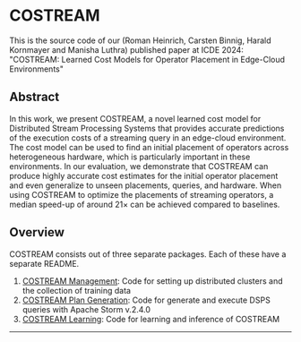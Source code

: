 # COSTREAM


This is the source code of our (Roman Heinrich, Carsten Binnig, Harald Kornmayer and Manisha Luthra) published paper at ICDE 2024: "COSTREAM: Learned Cost Models for Operator Placement in Edge-Cloud Environments"

## Abstract
In this work, we present COSTREAM, a novel learned cost model for Distributed Stream Processing Systems that provides accurate predictions of the execution costs of
a streaming query in an edge-cloud environment. The cost model can be used to find an initial placement of operators across heterogeneous hardware, which is particularly important in these environments. 
In our evaluation, we demonstrate that COSTREAM can produce highly accurate cost estimates for the initial operator placement and even generalize to unseen placements, queries, and hardware. 
When using COSTREAM to optimize the placements of streaming operators, a median speed-up of around 21× can be achieved compared to baselines.

## Overview
COSTREAM consists out of three separate packages. Each of these have a separate README.
1. [COSTREAM Management](/costream-management/README.md): Code for setting up distributed clusters and the collection of training data
1. [COSTREAM Plan Generation](/costream-plan-generation/readme.md): Code for generate and execute DSPS queries with Apache Storm v.2.4.0
1. [COSTREAM Learning](/costream-learning/README.md): Code for learning and inference of COSTREAM
---

